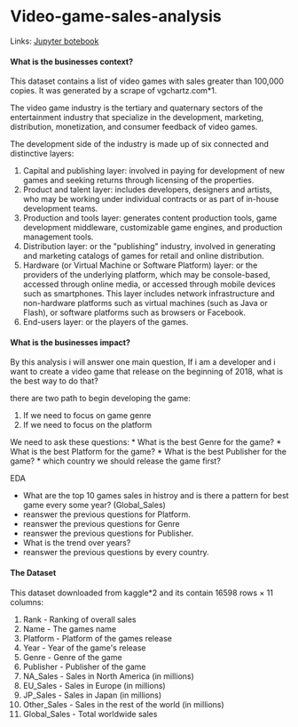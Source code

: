 # Video-game-sales-analysis
Links:
[Jupyter botebook](https://github.com/ahmedkadrygithub/Video-game-sales-analysis/blob/main/vgs.ipynb)

<h4>What is the businesses context? </h4>
<p>This dataset contains a list of video games with sales greater than 100,000 copies. It was generated by a scrape of vgchartz.com*1.
    
The video game industry is the tertiary and quaternary sectors of the entertainment industry that specialize in the development, marketing, distribution, monetization, and consumer feedback of video games.

The development side of the industry is made up of six connected and distinctive layers:

1.	Capital and publishing layer: involved in paying for development of new games and seeking returns through licensing of the properties.
2.	Product and talent layer: includes developers, designers and artists, who may be working under individual contracts or as part of in-house development teams.
3.	Production and tools layer: generates content production tools, game development middleware, customizable game engines, and production management tools.
4.	Distribution layer: or the "publishing" industry, involved in generating and marketing catalogs of games for retail and online distribution.
5.	Hardware (or Virtual Machine or Software Platform) layer: or the providers of the underlying platform, which may be console-based, accessed through online media, or accessed through mobile devices such as smartphones. This layer includes network infrastructure and non-hardware platforms such as virtual machines (such as Java or Flash), or software platforms such as browsers or Facebook.
6.	End-users layer: or the players of the games.

</p>

<h4>What is the businesses impact? </h4>
<p>By this analysis i will answer one main question, If i am a developer and i want to create a video game that release on the beginning of 2018, what is the best way to do that?

there are two path to begin developing the game:

<ol>
    <li>If we need to focus on game genre</li>
    <li>If we need to focus on the platform</li>
    
</ol>
We need to ask these questions:
* What is the best Genre for the game?
* What is the best Platform for the game?
* What is the best Publisher for the game?
* which country we should release the game first?


EDA
* What are the top 10 games sales in histroy and is there a pattern for best game every some year?  (Global_Sales)
* reanswer the previous questions for Platform.
* reanswer the previous questions for Genre
* reanswer the previous questions for Publisher.
* What is the trend over years?
* reanswer the previous questions by every country. 



</p>

<h4>The Dataset </h4>
<p>This dataset downloaded from kaggle*2 and its contain 16598 rows × 11 columns:</p>
<ol>
  <li>Rank - Ranking of overall sales</li>
  <li>Name - The games name</li>
  <li>Platform - Platform of the games release </li>
  <li>Year - Year of the game's release</li>
  <li>Genre - Genre of the game</li>
  <li>Publisher - Publisher of the game</li>
  <li>NA_Sales - Sales in North America (in millions)</li>
  <li>EU_Sales - Sales in Europe (in millions)</li>
  <li>JP_Sales - Sales in Japan (in millions)</li>
  <li>Other_Sales - Sales in the rest of the world (in millions)</li>
  <li>Global_Sales - Total worldwide sales</li>

</ol>
